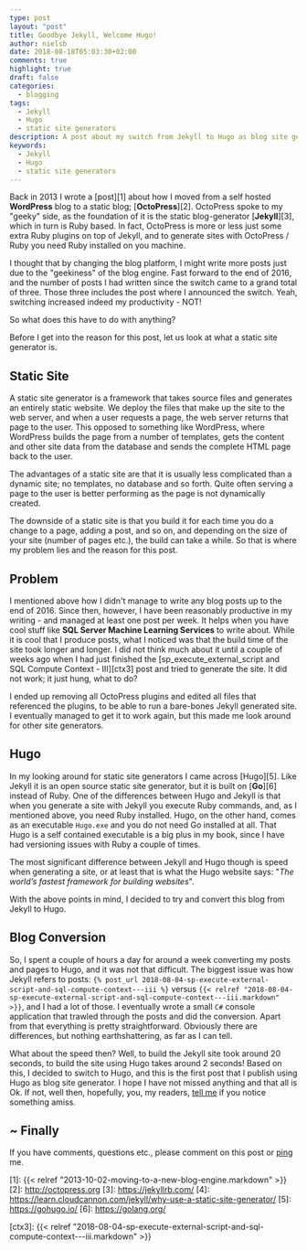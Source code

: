 ```yaml
---
type: post
layout: "post"
title: Goodbye Jekyll, Welcome Hugo!
author: nielsb
date: 2018-08-18T05:03:30+02:00
comments: true
highlight: true
draft: false
categories:
  - blogging
tags:
  - Jekyll
  - Hugo
  - static site generators
description: A post about my switch from Jekyll to Hugo as blog site generator.
keywords:
  - Jekyll
  - Hugo
  - static site generators   
---
```


Back in 2013 I wrote a [post][1] about how I moved from a self hosted **WordPress** blog to a static blog; [**OctoPress**][2]. OctoPress spoke to my "geeky" side, as the foundation of it is the static blog-generator [**Jekyll**][3], which in turn is Ruby based. In fact, OctoPress is more or less just some extra Ruby plugins on top of Jekyll, and to generate sites with OctoPress / Ruby you need Ruby installed on you machine. 

I thought that by changing the blog platform, I might write more posts just due to the "geekiness" of the blog engine. Fast forward to the end of 2016, and the number of posts I had written since the switch came to a grand total of three. Those three includes the post where I announced the switch. Yeah, switching increased indeed my productivity - NOT!

So what does this have to do with anything?

<!--more-->

Before I get into the reason for this post, let us look at what a static site generator is.

## Static Site

A static site generator is a framework that takes source files and generates an entirely static website. We deploy the files that make up the site to the web server, and when a user requests a page, the web server returns that page to the user. This opposed to something like WordPress, where WordPress builds the page from a number of templates, gets the content and other site data from the database and sends the complete HTML page back to the user.

The advantages of a static site are that it is usually less complicated than a dynamic site; no templates, no database and so forth. Quite often serving a page to the user is better performing as the page is not dynamically created.

The downside of a static site is that you build it for each time you do a change to a page, adding a post, and so on, and depending on the size of your site (number of pages etc.), the build can take a while. So that is where my problem lies and the reason for this post.

## Problem

I mentioned above how I didn't manage to write any blog posts up to the end of 2016. Since then, however, I have been reasonably productive in my writing - and managed at least one post per week. It helps when you have cool stuff like **SQL Server Machine Learning Services** to write about. While it is cool that I produce posts, what I noticed was that the build time of the site took longer and longer. I did not think much about it until a couple of weeks ago when I had just finished the [sp_execute_external_script and SQL Compute Context - III][ctx3] post and tried to generate the site. It did not work; it just hung, what to do?

I ended up removing all OctoPress plugins and edited all files that referenced the plugins, to be able to run a bare-bones Jekyll generated site. I eventually managed to get it to work again, but this made me look around for other site generators. 

## Hugo

In my looking around for static site generators I came across [Hugo][5]. Like Jekyll it is an open source static site generator, but it is built on [**Go**][6] instead of Ruby. One of the differences between Hugo and Jekyll is that when you generate a site with Jekyll you execute Ruby commands, and, as I mentioned above, you need Ruby installed. Hugo, on the other hand, comes as an executable `Hugo.exe` and you do not need Go installed at all. That Hugo is a self contained executable is a big plus in my book, since I have had versioning issues with Ruby a couple of times.

The most significant difference between Jekyll and Hugo though is speed when generating a site, or at least that is what the Hugo website says: "*The world’s fastest framework for building websites*". 

With the above points in mind, I decided to try and convert this blog from Jekyll to Hugo.

## Blog Conversion

So, I spent a couple of hours a day for around a week converting my posts and pages to Hugo, and it was not that difficult. The biggest issue was how Jekyll refers to posts: `{% post_url 2018-08-04-sp-execute-external-script-and-sql-compute-context---iii %}` versus `{{< relref "2018-08-04-sp-execute-external-script-and-sql-compute-context---iii.markdown" >}}`, and I had a lot of those. I eventually wrote a small `C#` console application that trawled through the posts and did the conversion. Apart from that everything is pretty straightforward. Obviously there are differences, but nothing earthshattering, as far as I can tell.

What about the speed then? Well, to build the Jekyll site took around 20 seconds, to build the site using Hugo takes around 2 seconds! Based on this, I decided to switch to Hugo, and this is the first post that I publish using Hugo as blog site generator. I hope I have not missed anything and that all is Ok. If not, well then, hopefully, you, my readers, [tell me][ma] if you notice something amiss.

## ~ Finally

If you have comments, questions etc., please comment on this post or [ping][ma] me.

[ma]: mailto:niels.it.berglund@gmail.com
[mp]: https://blog.acolyer.org
[iq]: https://www.infoq.com/
[ew]: http://sqlonice.com/
[re]: http://blog.revolutionanalytics.com
[sqsk]: https://www.sqlskills.com


[1]: {{< relref "2013-10-02-moving-to-a-new-blog-engine.markdown" >}}
[2]: http://octopress.org
[3]: https://jekyllrb.com/
[4]: https://learn.cloudcannon.com/jekyll/why-use-a-static-site-generator/ 
[5]: https://gohugo.io/
[6]: https://golang.org/

[ctx3]: {{< relref "2018-08-04-sp-execute-external-script-and-sql-compute-context---iii.markdown" >}}
